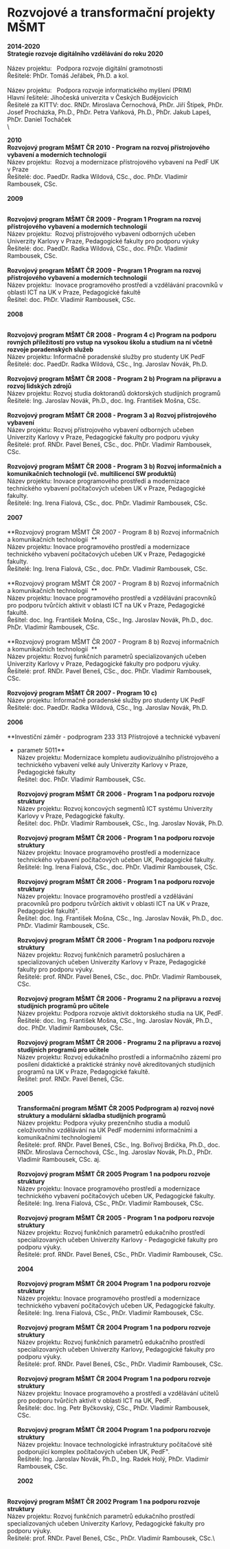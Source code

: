 # Rozvojové a transformační projekty MŠMT

<div>

**2014-2020**\
**Strategie rozvoje digitálního vzdělávání do roku 2020**\
\
Název projektu:   Podpora rozvoje digitální gramotnosti\
Řešitelé: PhDr. Tomáš Jeřábek, Ph.D. a kol.\
\
Název projektu:   Podpora rozvoje informatického myšlení (PRIM)\
Hlavní řešitelé: Jihočeská univerzita v Českých Budějovicích\
Řešitelé za KITTV: doc. RNDr. Miroslava Černochová, PhDr. Jiří Štípek,
PhDr. Josef Procházka, Ph.D., PhDr. Petra Vaňková, Ph.D., PhDr. Jakub
Lapeš, PhDr. Daniel Tocháček\
\

<div>

**2010**\
**Rozvojový program MŠMT ČR 2010 - Program na rozvoj přístrojového
vybavení a moderních technologií**\
Název projektu:  Rozvoj a modernizace přístrojového vybavení na PedF UK
v Praze\
Řešitelé: doc. PaedDr. Radka Wildová, CSc., doc. PhDr. Vladimír
Rambousek, CSc.\
\
**2009**

</div>

<div>

\
**Rozvojový program MŠMT ČR 2009 - Program 1 Program na rozvoj
přístrojového vybavení a moderních technologií**\
Název projektu:  Rozvoj přístrojového vybavení odborných učeben
Univerzity Karlovy v Praze, Pedagogické fakulty pro podporu výuky\
Řešitelé: doc. PaedDr. Radka Wildová, CSc., doc. PhDr. Vladimír
Rambousek, CSc.     \
\
**Rozvojový program MŠMT ČR 2009 - Program 1 Program na rozvoj
přístrojového vybavení a moderních technologií**\
Název projektu:  Inovace programového prostředí a vzdělávání pracovníků
v oblasti ICT na UK v Praze, Pedagogické fakultě\
Řešitel: doc. PhDr. Vladimír Rambousek, CSc.     \
\
**2008**

</div>

<div>

**\
Rozvojový program MŠMT ČR 2008 - Program 4 c) Program na podporu rovných
příležitostí pro vstup na vysokou školu a studium na ní včetně rozvoje
poradenských služeb**\
Název projektu: Informačně poradenské služby pro studenty UK PedF\
Řešitelé: doc. PaedDr. Radka Wildová, CSc., Ing. Jaroslav Novák, Ph.D.\
 \
**Rozvojový program MŠMT ČR 2008 - Program 2 b) Program na přípravu a
rozvoj lidských zdrojů**\
Název projektu: Rozvoj studia doktorandů doktorských studijních
programů\
Řešitelé: Ing. Jaroslav Novák, Ph.D., doc. Ing. František Mošna, CSc.\
 \
**Rozvojový program MŠMT ČR 2008 - Program 3 a) Rozvoj přístrojového
vybavení**\
Název projektu: Rozvoj přístrojového vybavení odborných učeben
Univerzity Karlovy v Praze, Pedagogické fakulty pro podporu výuky\
Řešitelé: prof. RNDr. Pavel Beneš, CSc., doc. PhDr. Vladimír Rambousek,
CSc.\
 \
**Rozvojový program MŠMT ČR 2008 - Program 3 b) Rozvoj informačních a
komunikačních technologií (vč. multilicencí SW produktů)**\
Název projektu: Inovace programového prostředí a modernizace technického
vybavení počítačových učeben UK v Praze, Pedagogické fakulty.\
Řešitelé: Ing. Irena Fialová, CSc., doc. PhDr. Vladimír Rambousek, CSc.\
\
**2007**\
\
**Rozvojový program MŠMT ČR 2007 - Program 8 b) Rozvoj informačních a
komunikačních technologií  **\
Název projektu: Inovace programového prostředí a modernizace technického
vybavení počítačových učeben UK v Praze, Pedagogické fakulty.\
Řešitelé: Ing. Irena Fialová, CSc., doc. PhDr. Vladimír Rambousek, CSc.\
\
**Rozvojový program MŠMT ČR 2007 - Program 8 b) Rozvoj informačních a
komunikačních technologií  **\
Název projektu: Inovace programového prostředí a vzdělávání pracovníků
pro podporu tvůrčích aktivit v oblasti ICT na UK v Praze, Pedagogické
fakultě.\
Řešitel: doc. Ing. František Mošna, CSc., Ing. Jaroslav Novák, Ph.D.,
doc. PhDr. Vladimír Rambousek, CSc.\
 \
**Rozvojový program MŠMT ČR 2007 - Program 8 b) Rozvoj informačních a
komunikačních technologií  **\
Název projektu: Rozvoj funkčních parametrů specializovaných učeben
Univerzity Karlovy v Praze, Pedagogické fakulty pro podporu výuky.\
Řešitelé: prof. RNDr. Pavel Beneš, CSc., doc. PhDr. Vladimír Rambousek,
CSc.\
 \
**Rozvojový program MŠMT ČR 2007 - Program 10 c)**\
Název projektu: Informačně poradenské služby pro studenty UK PedF\
Řešitelé: doc. PaedDr. Radka Wildová, CSc., Ing. Jaroslav Novák, Ph.D.\
\
**2006**\
\
**Investiční záměr - podprogram 233 313 Přístrojové a technické vybavení
- parametr 5011**\
Název projektu: Modernizace kompletu audiovizuálního přístrojového a
technického vybavení velké auly Univerzity Karlovy v Praze, Pedagogické
fakulty\
Řešitel: doc. PhDr. Vladimír Rambousek, CSc.\
\
**Rozvojový program MŠMT ČR 2006 - Program 1 na podporu rozvoje
struktury**\
Název projektu: Rozvoj koncových segmentů ICT systému Univerzity Karlovy
v Praze, Pedagogické fakulty.\
Řešitel: doc. PhDr. Vladimír Rambousek, CSc., Ing. Jaroslav Novák,
Ph.D.\
\
**Rozvojový program MŠMT ČR 2006 - Program 1 na podporu rozvoje
struktury**\
Název projektu: Inovace programového prostředí a modernizace technického
vybavení počítačových učeben UK, Pedagogické fakulty.\
Řešitelé: Ing. Irena Fialová, CSc., doc. PhDr. Vladimír Rambousek, CSc.\
\
**Rozvojový program MŠMT ČR 2006 - Program 1 na podporu rozvoje
struktury**\
Název projektu: Inovace programového prostředí a vzdělávání pracovníků
pro podporu tvůrčích aktivit v oblasti ICT na UK v Praze, Pedagogické
fakultě".\
Řešitel: doc. Ing. František Mošna, CSc., Ing. Jaroslav Novák, Ph.D.,
doc. PhDr. Vladimír Rambousek, CSc.\
\
**Rozvojový program MŠMT ČR 2006 - Program 1 na podporu rozvoje
struktury**\
Název projektu: Rozvoj funkčních parametrů poslucháren a
specializovaných učeben Univerzity Karlovy v Praze, Pedagogické fakulty
pro podporu výuky.\
Řešitelé: prof. RNDr. Pavel Beneš, CSc., doc. PhDr. Vladimír Rambousek,
CSc.\
\
**Rozvojový program MŠMT ČR 2006 - Programu 2 na přípravu a rozvoj
studijních programů pro učitele**\
Název projektu: Podpora rozvoje aktivit doktorského studia na UK, PedF.\
Řešitelé: doc. Ing. František Mošna, CSc., Ing. Jaroslav Novák, Ph.D.,
doc. PhDr. Vladimír Rambousek, CSc.\
\
**Rozvojový program MŠMT ČR 2006 - Programu 2 na přípravu a rozvoj
studijních programů pro učitele**\
Název projektu: Rozvoj edukačního prostředí a informačního zázemí pro
posílení didaktické a praktické stránky nově akreditovaných studijních
programů na UK v Praze, Pedagogické fakultě.\
Řešitel: prof. RNDr. Pavel Beneš, CSc.\
\
**2005**\
\
**Transformační program MŠMT ČR 2005 Podprogram a) rozvoj nové struktury
a modulární skladba studijních programů**\
Název projektu: Podpora výuky prezenčního studia a modulů celoživotního
vzdělávání na UK PedF moderními informačními a komunikačními
technologiemi\
Řešitelé: prof. RNDr. Pavel Beneš, CSc., Ing. Bořivoj Brdička, Ph.D.,
doc. RNDr. Miroslava Černochová, CSc., Ing. Jaroslav Novák, Ph.D., PhDr.
Vladimír Rambousek, CSc. aj.\
\
**Rozvojový program MŠMT ČR 2005 Program 1 na podporu rozvoje
struktury**\
Název projektu: Inovace programového prostředí a modernizace technického
vybavení počítačových učeben UK, Pedagogické fakulty.\
Řešitelé: Ing. Irena Fialová, CSc., PhDr. Vladimír Rambousek, CSc.\
\
**Rozvojový program MŠMT ČR 2005 - Program 1 na podporu rozvoje
struktury**\
Název projektu: Rozvoj funkčních parametrů edukačního prostředí
specializovaných učeben Univerzity Karlovy - Pedagogické fakulty pro
podporu výuky.\
Řešitelé: prof. RNDr. Pavel Beneš, CSc., PhDr. Vladimír Rambousek, CSc.\
\
**2004**\
\
**Rozvojový program MŠMT ČR 2004 Program 1 na podporu rozvoje
struktury**\
Název projektu: Inovace programového prostředí a modernizace technického
vybavení počítačových učeben UK, Pedagogické fakulty.\
Řešitelé: Ing. Irena Fialová, CSc., PhDr. Vladimír Rambousek, CSc.\
\
**Rozvojový program MŠMT ČR 2004 Program 1 na podporu rozvoje
struktury**\
Název projektu: Rozvoj funkčních parametrů edukačního prostředí
specializovaných učeben Univerzity Karlovy, Pedagogické fakulty pro
podporu výuky.\
Řešitelé: prof. RNDr. Pavel Beneš, CSc., PhDr. Vladimír Rambousek, CSc.\
\
**Rozvojový program MŠMT ČR 2004 Program 1 na podporu rozvoje
struktury**\
Název projektu: Inovace programového a prostředí a vzdělávání učitelů
pro podporu tvůrčích aktivit v oblasti ICT na UK, PedF.\
Řešitelé: doc. Ing. Petr Byčkovský, CSc., PhDr. Vladimír Rambousek,
CSc.\
\
**Rozvojový program MŠMT ČR 2004 Program 1 na podporu rozvoje
struktury**\
Název projektu: Inovace technologické infrastruktury počítačové sítě
podporující komplex počítačových učeben UK, PedF".\
Řešitelé: Ing. Jaroslav Novák, Ph.D., Ing. Radek Holý, PhDr. Vladimír
Rambousek, CSc.\
\
**2002**

</div>

<div>

\
**Rozvojový program MŠMT ČR 2002 Program 1 na podporu rozvoje
struktury**\
Název projektu: Rozvoj funkčních parametrů edukačního prostředí
specializovaných učeben Univerzity Karlovy, Pedagogické fakulty pro
podporu výuky.\
Řešitelé: prof. RNDr. Pavel Beneš, CSc., PhDr. Vladimír Rambousek, CSc.\

<div>

 

</div>

</div>

</div>
